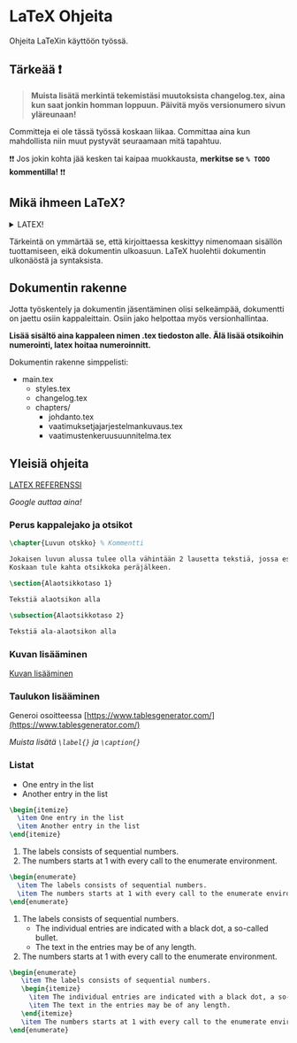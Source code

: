 # LaTeX Ohjeita

Ohjeita LaTeXin käyttöön työssä.

## Tärkeää ❗

> **Muista lisätä merkintä tekemistäsi muutoksista changelog.tex, aina kun saat jonkin homman loppuun.**
> **Päivitä myös versionumero sivun yläreunaan!**

Committeja ei ole tässä työssä koskaan liikaa. Committaa aina kun mahdollista niin muut pystyvät seuraamaan mitä tapahtuu.

❗❗ Jos jokin kohta jää kesken tai kaipaa muokkausta, **merkitse se `% TODO ` kommentilla!** ❗❗

## Mikä ihmeen LaTeX?

<details> <summary>LATEX!</summary>
<a href="https://fi.wikipedia.org/wiki/LaTeX">LaTeX</a>

<a href="https://fi.wikipedia.org/wiki/LaTeX">
<img src="https://i.pinimg.com/originals/44/24/b0/4424b015b5d60de8081f4a06abe8bcf9.jpg"
     alt="No vittu latex"
     style="margin-right: 10px; width: 100px" />
</a>

</details>

Tärkeintä on ymmärtää se, että kirjoittaessa keskittyy nimenomaan sisällön tuottamiseen, eikä dokumentin ulkoasuun. LaTeX huolehtii dokumentin ulkonäöstä ja syntaksista.

## Dokumentin rakenne

Jotta työskentely ja dokumentin jäsentäminen olisi selkeämpää, dokumentti on jaettu osiin kappaleittain. Osiin jako helpottaa myös versionhallintaa.

**Lisää sisältö aina kappaleen nimen .tex tiedoston alle. Älä lisää otsikoihin numerointi, latex hoitaa numeroinnitt.**

Dokumentin rakenne simppelisti:

- main.tex
  - styles.tex
  - changelog.tex
  - chapters/
    - johdanto.tex
    - vaatimuksetjajarjestelmankuvaus.tex
    - vaatimustenkeruusuunnitelma.tex

## Yleisiä ohjeita

[LATEX REFERENSSI](https://www.overleaf.com/learn/latex/Main_Page)

*Google auttaa aina!*

### Perus kappalejako ja otsikot

```latex
\chapter{Luvun otskko} % Kommentti

Jokaisen luvun alussa tulee olla vähintään 2 lausetta tekstiä, jossa esitellään lyhyesti, mitä luvussa käsitellään.
Koskaan tule kahta otsikkoka peräjälkeen.

\section{Alaotsikkotaso 1}

Tekstiä alaotsikon alla

\subsection{Alaotsikkotaso 2}

Tekstiä ala-alaotsikon alla

```

### Kuvan lisääminen

[Kuvan lisääminen](images/README.md)

### Taulukon lisääminen

Generoi osoitteessa [https://www.tablesgenerator.com/](https://www.tablesgenerator.com/)

*Muista lisätä `\label{}` ja `\caption{}`*

### Listat

- One entry in the list
- Another entry in the list

```latex
\begin{itemize}
  \item One entry in the list
  \item Another entry in the list
\end{itemize}
```

1. The labels consists of sequential numbers.
2. The numbers starts at 1 with every call to the enumerate environment.

```latex
\begin{enumerate}
  \item The labels consists of sequential numbers.
  \item The numbers starts at 1 with every call to the enumerate environment.
\end{enumerate}
```

1. The labels consists of sequential numbers.
    - The individual entries are indicated with a black dot, a so-called bullet.
    - The text in the entries may be of any length. 
2. The numbers starts at 1 with every call to the enumerate environment.

```latex
\begin{enumerate}
   \item The labels consists of sequential numbers.
   \begin{itemize}
     \item The individual entries are indicated with a black dot, a so-called bullet.
     \item The text in the entries may be of any length.
   \end{itemize}
   \item The numbers starts at 1 with every call to the enumerate environment.
\end{enumerate}
```
